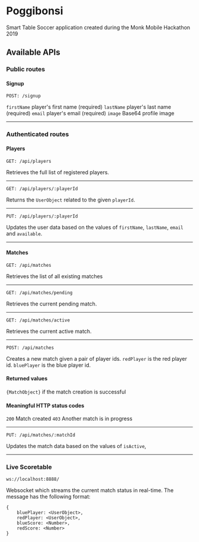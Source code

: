 # Poggibonsi
Smart Table Soccer application created during the Monk Mobile Hackathon 2019

## Available APIs
### Public routes


#### Signup
~~~~ 
POST: /signup 
~~~~
`firstName` player's first name (required)
`lastName` player's last name (required)
`email` player's email (required)
`image` Base64 profile image

---

### Authenticated routes

#### Players
~~~~ 
GET: /api/players 
~~~~

Retrieves the full list of registered players.

---

~~~~
GET: /api/players/:playerId
~~~~
Returns the `UserObject` related to the given `playerId`.

---


~~~~
PUT: /api/players/:playerId
~~~~

Updates the user data based on the values of `firstName`, `lastName`, `email` and `available`.

---

#### Matches
~~~~ 
GET: /api/matches 
~~~~
Retrieves the list of all existing matches

---

~~~~
GET: /api/matches/pending
~~~~
Retrieves the current pending match.

---

~~~~
GET: /api/matches/active
~~~~
Retrieves the current active match.

---

~~~~ 
POST: /api/matches 
~~~~
Creates a new match given a pair of player ids.
`redPlayer` is the red player id.
`bluePlayer` is the blue player id.

#### Returned values
`{MatchObject}` if the match creation is successful

#### Meaningful HTTP status codes
`200` Match created
`403` Another match is in progress

---

~~~~
PUT: /api/matches/:matchId
~~~~

Updates the match data based on the values of `isActive`,

---

### Live Scoretable
~~~~
ws://localhost:8888/
~~~~
Websocket which streams the current match status in real-time. The message has the following format:

~~~~
{
    bluePlayer: <UserObject>,
    redPlayer: <UserObject>,
    blueScore: <Number>,
    redScore: <Number>
}
~~~~


